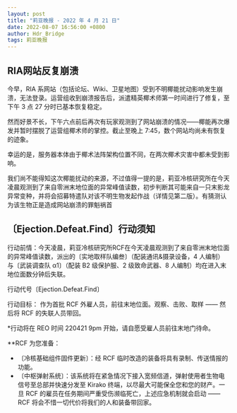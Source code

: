 ```yaml
---
layout: post
title: "莉亚晚报 - 2022 年 4 月 21 日"
date: 2022-08-07 16:56:00 +0800
author: Hdr_Bridge
tags: 莉亚晚报
---
```


## RIA网站反复崩溃
今早，RIA 系网站（包括论坛、Wiki、卫星地图）受到不明椰能扰动影响发生崩溃，无法登录。运营组收到崩溃报告后，派遣精英椰术师第一时间进行了修复，至下午 3 点 27 分时已基本恢复稳定。

然而好景不长，下午六点前后再次有玩家观测到了网站崩溃的情况——椰能再次爆发并暂时摆脱了运营组椰术师的掌控。截止至晚上 7:45，数个网站均尚未有恢复的迹象。

幸运的是，服务器本体由于椰术法阵架构位置不同，在两次椰术灾害中都未受到影响。

我们尚不能得知这次椰能扰动的来源，不过值得一提的是，莉亚冷核研究所在今天凌晨观测到了来自零洲末地位面的异常峰值读数，初步判断其可能来自一只末影龙异常变种，并将会招募特遣队对该不明生物发起作战（详情见第二版）。有猜测认为该生物正是造成网站崩溃的罪魁祸首

## 〔Ejection.Defeat.Find〕行动须知
行动前情：今天凌晨，莉亚冷核研究所RCF在今天凌晨观测到了来自零洲末地位面的异常峰值读数，派出的〔实地取样队编叁〕（配装通讯&摄录设备，4 人编制）与〔武装调查队 α1〕（配装 B2 级保护服、2 级致命武器、8 人编制）均在进入末地位面数分钟后失联。

行动代号〔Ejection.Defeat.Find〕

行动目标： 作为首批 RCF 外雇人员，前往末地位面。观察、击败、取样 —— 然后将 RCF 的失联人员带回。

\*行动将在 REO 时间 220421 9pm 开始，请自愿受雇人员前往末地门待命。

\*\*RCF 为您准备：
* 〔冷核基础组件固件更新〕：经 RCF 临时改造的装备将具有录制、传送情报的功能。
* 〔中枢弹射系统〕：该系统将在紧急情况下接入宽频信道，弹射使用者生物电信号至总部并快速分发至 Kirako 终端，以尽最大可能保全您和您的财产。一旦 RCF 的雇员在任务期间严重受伤濒临死亡，上述应急机制就会启动 —— RCF 将会不惜一切代价将我们的人和装备带回家。
